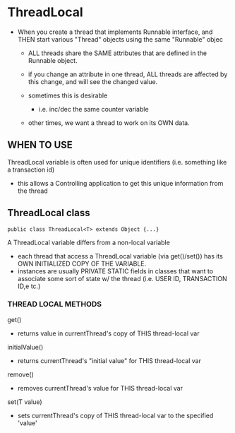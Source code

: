 # ThreadLocal
- When you create a thread that implements Runnable interface, and THEN start various 
"Thread" objects using the same "Runnable" objec
    - ALL threads share the SAME attributes that are defined in the Runnable object. 
    
    - if you change an attribute in one thread, ALL threads are affected by this change, and
    will see the changed value. 
    
    - sometimes this is desirable
        - i.e. inc/dec the same counter variable
        
    - other times, we want a thread to work on its OWN data. 
    
## WHEN TO USE
ThreadLocal variable is often used for unique identifiers (i.e. something like a transaction id)
- this allows a Controlling application to get this unique information from the thread 

## ThreadLocal class

    
    public class ThreadLocal<T> extends Object {...}
    
 A ThreadLocal variable differs from a non-local variable 
- each thread that access a ThreadLocal variable (via get()/set()) has its OWN
    INITIALIZED COPY OF THE VARIABLE. 
- instances are usually PRIVATE STATIC fields in classes that want to associate some sort
of state w/ the thread (i.e. USER ID, TRANSACTION ID,e tc.)

### THREAD LOCAL METHODS
get()
- returns value in currentThread's copy of THIS thread-local var

initialValue()
- returns currentThread's "initial value" for THIS thread-local var

remove()
- removes currentThread's value for THIS thread-local var

set(T value)
- sets currentThread's copy of THIS thread-local var to the specified 'value'
